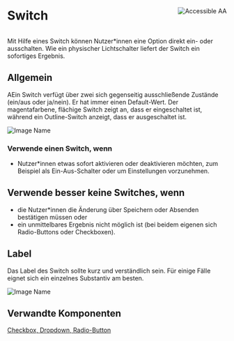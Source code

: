 <div style="display: inline-flex; align-items: center; justify-content: space-between; width: 100%;">
    <h1>Switch</h1>
    <img src="assets/aa.png" alt="Accessible AA" />
</div>

Mit Hilfe eines Switch können Nutzer*innen eine Option direkt ein- oder ausschalten. Wie ein physischer Lichtschalter liefert der Switch ein sofortiges Ergebnis.

## Allgemein

AEin Switch verfügt über zwei sich gegenseitig ausschließende Zustände (ein/aus oder ja/nein). Er hat immer einen Default-Wert. Der magentafarbene, flächige Switch zeigt an, dass er eingeschaltet ist, während ein Outline-Switch anzeigt, dass er ausgeschaltet ist.

![Image Name](assets/3_components/switch/switch.png)

### Verwende einen Switch, wenn 

* Nutzer*innen etwas sofort aktivieren oder deaktivieren möchten, zum Beispiel als Ein-Aus-Schalter oder um Einstellungen vorzunehmen.

## Verwende besser keine Switches, wenn 

* die Nutzer*innen die Änderung über Speichern oder Absenden bestätigen müssen oder
* ein unmittelbares Ergebnis nicht möglich ist (bei beidem eigenen sich Radio-Buttons oder Checkboxen). 

## Label

Das Label des Switch sollte kurz und verständlich sein. Für einige Fälle eignet sich ein einzelnes Substantiv am besten.

![Image Name](assets/3_components/switch/switch_label.png)

## Verwandte Komponenten

<a href="../?path=/usage/components-checkbox--standard">Checkbox, </a>
<a href="../?path=/usage/components-dropdown--standard">Dropdown, </a>
<a href="../?path=/usage/components-radiobutton--standard">Radio-Button</a>